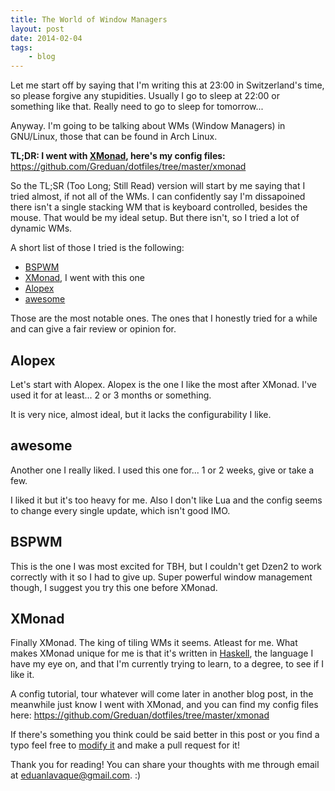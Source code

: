 ```yaml
---
title: The World of Window Managers
layout: post
date: 2014-02-04
tags:
    - blog
---
```

Let me start off by saying that I'm writing this at 23:00 in Switzerland's time,
so please forgive any stupidities. Usually I go to sleep at 22:00 or something
like that.  Really need to go to sleep for tomorrow...

Anyway.  I'm going to be talking about WMs (Window Managers) in GNU/Linux, those
that can be found in Arch Linux.

**TL;DR: I went with [XMonad](http://xmonad.org/), here's my config files:** https://github.com/Greduan/dotfiles/tree/master/xmonad

So the TL;SR (Too Long; Still Read) version will start by me saying that I tried
almost, if not all of the WMs.  I can confidently say I'm dissapoined there
isn't a single stacking WM that is keyboard controlled, besides the mouse.
That would be my ideal setup.  But there isn't, so I tried a lot of dynamic WMs.

A short list of those I tried is the following:

- [BSPWM](https://github.com/baskerville/bspwm)
- [XMonad](http://xmonad.org/), I went with this one
- [Alopex](https://bbs.archlinux.org/viewtopic.php?id=146889)
- [awesome](http://awesome.naquadah.org/)

Those are the most notable ones.  The ones that I honestly tried for a while and
can give a fair review or opinion for.

## Alopex

Let's start with Alopex.  Alopex is the one I like the most after XMonad.  I've
used it for at least... 2 or 3 months or something.

It is very nice, almost ideal, but it lacks the configurability I like.

## awesome

Another one I really liked.  I used this one for... 1 or 2 weeks, give or take a
few.

I liked it but it's too heavy for me. Also I don't like Lua and the config seems
to change every single update, which isn't good IMO.

## BSPWM

This is the one I was most excited for TBH, but I couldn't get Dzen2 to work
correctly with it so I had to give up. Super powerful window management though,
I suggest you try this one before XMonad.

## XMonad

Finally XMonad.  The king of tiling WMs it seems.  Atleast for me.  What makes
XMonad unique for me is that it's written in [Haskell](http://www.haskell.org/haskellwiki/Haskell),
the language I have my eye on, and that I'm currently trying to learn, to a
degree, to see if I like it.

A config tutorial, tour whatever will come later in another blog post, in the
meanwhile just know I went with XMonad, and you can find my config files here: https://github.com/Greduan/dotfiles/tree/master/xmonad

If there's something you think could be said better in this post or you find a
typo feel free to [modify it](https://github.com/Greduan/eduantech.docpad/blob/master/src/render/posts/the-world-of-window-managers.html.md)
and make a pull request for it!

Thank you for reading! You can share your thoughts with me through email at
<eduanlavaque@gmail.com>. :)
